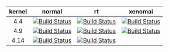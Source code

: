 | kernel | normal | rt | xenomai |
|:---------:|:--------:|:-------:|:-------:|
|4.4 | [![Build Status](http://rcn-ee.online:8080/buildStatus/icon?job=bb.org_linux_4.4)](http://rcn-ee.online:8080/job/bb.org_linux_4.4/) | [![Build Status](http://rcn-ee.online:8080/buildStatus/icon?job=bb.org_linux_4.4-rt)](http://rcn-ee.online:8080/job/bb.org_linux_4.4-rt/) | [![Build Status](http://rcn-ee.online:8080/buildStatus/icon?job=bb.org_linux_4.4-xenomai)](http://rcn-ee.online:8080/job/bb.org_linux_4.4-xenomai/) |
|4.9 | [![Build Status](http://rcn-ee.online:8080/buildStatus/icon?job=bb.org_linux_4.9)](http://rcn-ee.online:8080/job/bb.org_linux_4.9/) | [![Build Status](http://rcn-ee.online:8080/buildStatus/icon?job=bb.org_linux_4.9-rt)](http://rcn-ee.online:8080/job/bb.org_linux_4.9-rt/) | [![Build Status](http://rcn-ee.online:8080/buildStatus/icon?job=bb.org_linux_4.9-xenomai)](http://rcn-ee.online:8080/job/bb.org_linux_4.9-xenomai/) |
|4.14 | [![Build Status](http://rcn-ee.online:8080/buildStatus/icon?job=bb.org_linux_4.14)](http://rcn-ee.online:8080/job/bb.org_linux_4.14/) | [![Build Status](http://rcn-ee.online:8080/buildStatus/icon?job=bb.org_linux_4.14-rt)](http://rcn-ee.online:8080/job/bb.org_linux_4.14-rt/) | |
